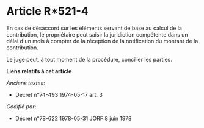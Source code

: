 # Article R*521-4

En cas de désaccord sur les éléments servant de base au calcul de la contribution, le propriétaire peut saisir la juridiction
compétente dans un délai d'un mois à compter de la réception de la notification du montant de la contribution.

Le juge peut, à tout moment de la procédure, concilier les parties.

**Liens relatifs à cet article**

_Anciens textes_:

  - Décret n°74-493 1974-05-17 art. 3

_Codifié par_:

  - Décret n°78-622 1978-05-31 JORF 8 juin 1978
